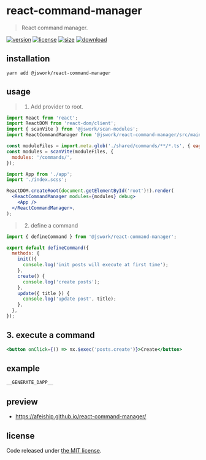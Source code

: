 # react-command-manager
> React command manager.

[![version][version-image]][version-url]
[![license][license-image]][license-url]
[![size][size-image]][size-url]
[![download][download-image]][download-url]

## installation

```shell
yarn add @jswork/react-command-manager
```

## usage

> 1. Add provider to root.
```jsx
import React from 'react';
import ReactDOM from 'react-dom/client';
import { scanVite } from '@jswork/scan-modules';
import ReactCommandManager from '@jswork/react-command-manager/src/main';

const moduleFiles = import.meta.glob('./shared/commands/**/*.ts', { eager: true });
const modules = scanVite(moduleFiles, {
  modules: '/commands/',
});

import App from './app';
import './index.scss';

ReactDOM.createRoot(document.getElementById('root')!).render(
  <ReactCommandManager modules={modules} debug>
    <App />
  </ReactCommandManager>,
);
```

> 2. define a command
```jsx
import { defineCommand } from '@jswork/react-command-manager';

export default defineCommand({
  methods: {
    init(){
      console.log('init posts will execute at first time');
    },
    create() {
      console.log('create posts');
    },
    update({ title }) {
      console.log('update post', title);
    },
  },
});
```

## 3. execute a command
```jsx
<button onClick={() => nx.$exec('posts.create')}>Create</button>
```


## example
  ```js
__GENERATE_DAPP__
  ```

## preview
- https://afeiship.github.io/react-command-manager/

## license
Code released under [the MIT license](https://github.com/afeiship/react-command-manager/blob/master/LICENSE.txt).

[version-image]: https://img.shields.io/npm/v/@jswork/react-command-manager
[version-url]: https://npmjs.org/package/@jswork/react-command-manager

[license-image]: https://img.shields.io/npm/l/@jswork/react-command-manager
[license-url]: https://github.com/afeiship/react-command-manager/blob/master/LICENSE.txt

[size-image]: https://img.shields.io/bundlephobia/minzip/@jswork/react-command-manager
[size-url]: https://github.com/afeiship/react-command-manager/blob/master/dist/react-command-manager.min.js

[download-image]: https://img.shields.io/npm/dm/@jswork/react-command-manager
[download-url]: https://www.npmjs.com/package/@jswork/react-command-manager
